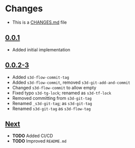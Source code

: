 # Changes
- This is a [CHANGES.md](https://go.s3d.club/changes/) file

## [0.0.1](https://go.s3d.club/s3d-scripts/work/0.0.1)
- Added initial implementation

## [0.0.2-3](https://go.s3d.club/s3d-scripts/work/0.0.1)
- Added `s3d-flow-commit-tag`
- Added `s3d-flow-commit`, removed `s3d-git-add-and-commit`
- Changed `s3d-flow-commit` to allow empty
- Fixed typo `s3d-tg-lock`; renamed as `s3d-tf-lock`
- Removed committing from `s3d-git-tag`
- Renamed `_s3d-git-tag`; as `s3d-git-tag`
- Renamed `s3d-git-tag` as `s3d-flow-tag`

## [Next](https://go.s3d.club/s3d-scripts/next)
- **TODO** Added CI/CD
- **TODO** Improved `README.md`
